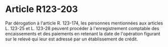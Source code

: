# Article R123-203

Par dérogation à l'article R. 123-174, les personnes mentionnées aux articles L. 123-25 et L. 123-28 peuvent procéder à l'enregistrement comptable des encaissements et des paiements en retenant la date de l'opération figurant sur le relevé qui leur est adressé par un établissement de crédit.
